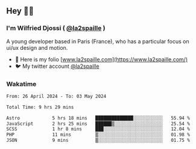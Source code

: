 ## Hey 👋🏾
### I'm Wilfried Djossi ( <a href="https://twitter.com/la2spaille/" target="_blank">@la2spaille</a> )
A young developer based in Paris (France), who has a particular focus on ui/ux design and motion.

- 🎨 Here is my folio [www.la2spaille.com](https://www.la2spaille.com/)
- 🐦 My twitter account [@la2spaille](https://twitter.com/la2spaille/)

### Wakatime
<!--START_SECTION:waka-->

```txt
From: 26 April 2024 - To: 03 May 2024

Total Time: 9 hrs 29 mins

Astro            5 hrs 18 mins   ██████████████░░░░░░░░░░░   55.94 %
JavaScript       2 hrs 25 mins   ██████▒░░░░░░░░░░░░░░░░░░   25.54 %
SCSS             1 hr 8 mins     ███░░░░░░░░░░░░░░░░░░░░░░   12.04 %
PHP              11 mins         ▒░░░░░░░░░░░░░░░░░░░░░░░░   01.98 %
JSON             9 mins          ▒░░░░░░░░░░░░░░░░░░░░░░░░   01.75 %
```

<!--END_SECTION:waka-->
<!--
**la2spaille/la2spaille** is a ✨ _special_ ✨ repository because its `README.md` (this file) appears on your GitHub profile.

Here are some ideas to get you started:

- 🔭 I’m currently working on ...
- 🌱 I’m currently learning ...
- 👯 I’m looking to collaborate on ...
- 🤔 I’m looking for help with ...
- 💬 Ask me about ...
- 📫 How to reach me: ...
- 😄 Pronouns: ...
- ⚡ Fun fact: ...
-->
